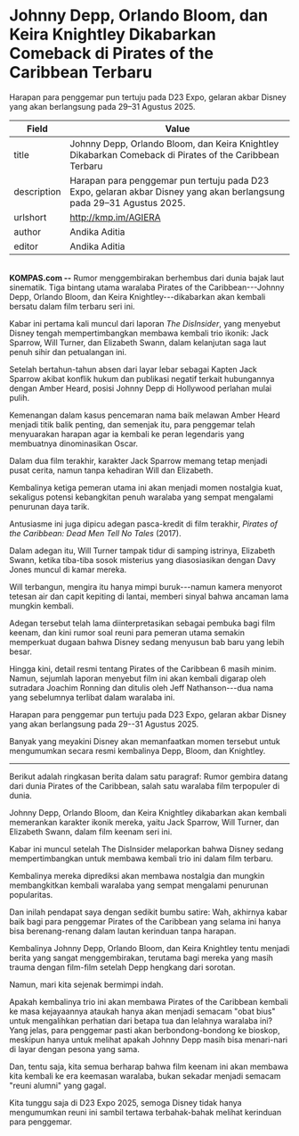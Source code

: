 # Johnny Depp, Orlando Bloom, dan Keira Knightley Dikabarkan Comeback di Pirates of the Caribbean Terbaru

Harapan para penggemar pun tertuju pada D23 Expo, gelaran akbar Disney yang akan berlangsung pada 29–31 Agustus 2025.

| Field       | Value                                                       |
|-------------|-------------------------------------------------------------|
| title       | Johnny Depp, Orlando Bloom, dan Keira Knightley Dikabarkan Comeback di Pirates of the Caribbean Terbaru |
| description | Harapan para penggemar pun tertuju pada D23 Expo, gelaran akbar Disney yang akan berlangsung pada 29–31 Agustus 2025. |
| urlshort    | http://kmp.im/AGIERA |
| author      | Andika Aditia |
| editor      | Andika Aditia |

\
**KOMPAS.com --** Rumor menggembirakan berhembus dari dunia bajak laut sinematik. Tiga bintang utama waralaba Pirates of the Caribbean---Johnny Depp, Orlando Bloom, dan Keira Knightley---dikabarkan akan kembali bersatu dalam film terbaru seri ini.

Kabar ini pertama kali muncul dari laporan *The DisInsider*, yang menyebut Disney tengah mempertimbangkan membawa kembali trio ikonik: Jack Sparrow, Will Turner, dan Elizabeth Swann, dalam kelanjutan saga laut penuh sihir dan petualangan ini.

Setelah bertahun-tahun absen dari layar lebar sebagai Kapten Jack Sparrow akibat konflik hukum dan publikasi negatif terkait hubungannya dengan Amber Heard, posisi Johnny Depp di Hollywood perlahan mulai pulih.

Kemenangan dalam kasus pencemaran nama baik melawan Amber Heard menjadi titik balik penting, dan semenjak itu, para penggemar telah menyuarakan harapan agar ia kembali ke peran legendaris yang membuatnya dinominasikan Oscar.

Dalam dua film terakhir, karakter Jack Sparrow memang tetap menjadi pusat cerita, namun tanpa kehadiran Will dan Elizabeth.

Kembalinya ketiga pemeran utama ini akan menjadi momen nostalgia kuat, sekaligus potensi kebangkitan penuh waralaba yang sempat mengalami penurunan daya tarik.

Antusiasme ini juga dipicu adegan pasca-kredit di film terakhir, *Pirates of the Caribbean: Dead Men Tell No Tales* (2017).

Dalam adegan itu, Will Turner tampak tidur di samping istrinya, Elizabeth Swann, ketika tiba-tiba sosok misterius yang diasosiasikan dengan Davy Jones muncul di kamar mereka.

Will terbangun, mengira itu hanya mimpi buruk---namun kamera menyorot tetesan air dan capit kepiting di lantai, memberi sinyal bahwa ancaman lama mungkin kembali.

Adegan tersebut telah lama diinterpretasikan sebagai pembuka bagi film keenam, dan kini rumor soal reuni para pemeran utama semakin memperkuat dugaan bahwa Disney sedang menyusun bab baru yang lebih besar.

Hingga kini, detail resmi tentang Pirates of the Caribbean 6 masih minim. Namun, sejumlah laporan menyebut film ini akan kembali digarap oleh sutradara Joachim Ronning dan ditulis oleh Jeff Nathanson---dua nama yang sebelumnya terlibat dalam waralaba ini.

Harapan para penggemar pun tertuju pada D23 Expo, gelaran akbar Disney yang akan berlangsung pada 29--31 Agustus 2025.

Banyak yang meyakini Disney akan memanfaatkan momen tersebut untuk mengumumkan secara resmi kembalinya Depp, Bloom, dan Knightley.

---
Berikut adalah ringkasan berita dalam satu paragraf: 
Rumor gembira datang dari dunia Pirates of the Caribbean, salah satu waralaba film terpopuler di dunia.

 Johnny Depp, Orlando Bloom, dan Keira Knightley dikabarkan akan kembali memerankan karakter ikonik mereka, yaitu Jack Sparrow, Will Turner, dan Elizabeth Swann, dalam film keenam seri ini.

 Kabar ini muncul setelah The DisInsider melaporkan bahwa Disney sedang mempertimbangkan untuk membawa kembali trio ini dalam film terbaru.

 Kembalinya mereka diprediksi akan membawa nostalgia dan mungkin membangkitkan kembali waralaba yang sempat mengalami penurunan popularitas.



Dan inilah pendapat saya dengan sedikit bumbu satire: 
Wah, akhirnya kabar baik bagi para penggemar Pirates of the Caribbean yang selama ini hanya bisa berenang-renang dalam lautan kerinduan tanpa harapan.

 Kembalinya Johnny Depp, Orlando Bloom, dan Keira Knightley tentu menjadi berita yang sangat menggembirakan, terutama bagi mereka yang masih trauma dengan film-film setelah Depp hengkang dari sorotan.

 Namun, mari kita sejenak bermimpi indah.

 Apakah kembalinya trio ini akan membawa Pirates of the Caribbean kembali ke masa kejayaannya ataukah hanya akan menjadi semacam "obat bius" untuk mengalihkan perhatian dari betapa tua dan lelahnya waralaba ini? Yang jelas, para penggemar pasti akan berbondong-bondong ke bioskop, meskipun hanya untuk melihat apakah Johnny Depp masih bisa menari-nari di layar dengan pesona yang sama.

 Dan, tentu saja, kita semua berharap bahwa film keenam ini akan membawa kita kembali ke era keemasan waralaba, bukan sekadar menjadi semacam "reuni alumni" yang gagal.

 Kita tunggu saja di D23 Expo 2025, semoga Disney tidak hanya mengumumkan reuni ini sambil tertawa terbahak-bahak melihat kerinduan para penggemar.
